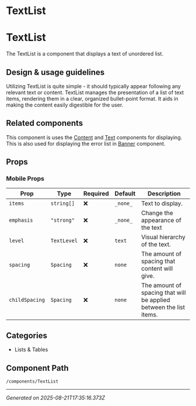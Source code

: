 # TextList

# TextList

The TextList is a component that displays a text of unordered list.

## Design & usage guidelines

Utilizing TextList is quite simple - it should typically appear following any
relevant text or content. TextList manages the presentation of a list of text
items, rendering them in a clear, organized bullet-point format. It aids in
making the content easily digestible for the user.

## Related components

This component is uses the [Content](/components/Content) and
[Text](/components/Text) components for displaying. This is also used for
displaying the error list in [Banner](/components/Banner) component.

## Props

### Mobile Props

| Prop           | Type        | Required | Default  | Description                                                        |
| -------------- | ----------- | -------- | -------- | ------------------------------------------------------------------ |
| `items`        | `string[]`  | ❌       | `_none_` | Text to display.                                                   |
| `emphasis`     | `"strong"`  | ❌       | `_none_` | Change the appearance of the text                                  |
| `level`        | `TextLevel` | ❌       | `text`   | Visual hierarchy of the text.                                      |
| `spacing`      | `Spacing`   | ❌       | `none`   | The amount of spacing that content will give.                      |
| `childSpacing` | `Spacing`   | ❌       | `none`   | The amount of spacing that will be applied between the list items. |

## Categories

- Lists & Tables

## Component Path

`/components/TextList`

---

_Generated on 2025-08-21T17:35:16.373Z_
